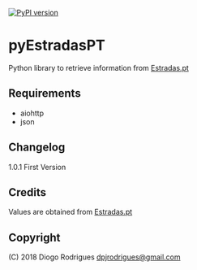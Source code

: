 [![PyPI version](https://badge.fury.io/py/pyEstradasPT.svg)](https://badge.fury.io/py/pyEstradasPT)

# pyEstradasPT
Python library to retrieve information from [Estradas.pt](http://estradas.pt)

## Requirements
- aiohttp
- json

## Changelog

1.0.1 First Version

## Credits
Values are obtained from [Estradas.pt](http://estradas.pt)

## Copyright

(C) 2018 Diogo Rodrigues <dpjrodrigues@gmail.com> 
